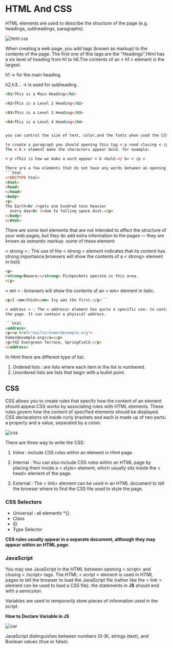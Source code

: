 # HTML And CSS

 HTML elements are used to describe the structure of the page (e.g. headings, subheadings, paragraphs).


![html css](https://blog.developers.ps/wp-content/uploads/2019/08/badges_intro_to_html_css_stage-01.png)

When creating a web page, you add tags
(known as markup) to the contents of the page.
The first one of this tags are the "Headings",Html has a six level of heading from h1 to h6.The
contents of an < h1 > element is the largest.

h1 -> for the main heading.

h2,h3... -> is used for subheading .
```html
<h1>This is a Main Heading</h1>

<h2>This is a Level 2 Heading</h2>

<h3>This is a Level 3 Heading</h3>

<h4>This is a Level 4 Heading</h4> 


you can control the size of text, color,and the fonts when used the CSS

to create a paragraph you should opening this tag < p >and closing < /p > tag.
The < b > element make the characters appear bold. for example:

< p >This is how we make a word appear < b >bold.</ b> < /p >

There are a few elements that do not have any words between an opening and closing tag such as < br/ >, you can use the line break tag < br > < br > if you wanted to add a line break inside themiddle of a paragraph.
```html
<!DOCTYPE html>
<html>
<head>
</head>
<body>
<p>
The Earth<br />gets one hundred tons heavier
  every day<br />due to falling space dust.</p>
</body>
</Html>
```

There are some text elements that are not intended to affect the
structure of your web pages, but they do add extra information to the
pages — they are known as semantic markup. some of these element:

 < strong > : The use of the < strong > element indicates that its content has strong importance,browsers will show
the contents of a < strong> element in bold.

```html
<p>
<strong>Beware:</strong> Pickpockets operate in this area.
</p>
```
< em > : browsers will show the contents of an < em> element in italic.

```html
<p>I <em>think</em> Ivy was the first.</p>```

< address > : The < address> element has quite a specific use: to contain contact details for the author of
the page. It can contain a physical address.

```html 
<address>
<p><a href="mailto:homer@example.org">
homer@example.org</a></p>
<p>742 Evergreen Terrace, Springfield.</p>
</address>
```
In Html there are different type of list:

1. Ordered lists : are lists where each item in the list is numbered.
2. Unordered lists are lists that begin with a bullet point.

## CSS

CSS allows you to create rules that specify how the content of an element should appear.CSS works by associating rules with HTML elements. These rules govern how the content of specified elements should be displayed. CSS declarations sit inside curly brackets and each is made up of two parts: a property and a value, separated by a colon.

![css](https://i.pinimg.com/originals/0e/21/57/0e2157ed075e7e5400e1bf55adb08057.png)

There are three way to write the CSS:
1. Inline : include CSS rules within an element in Html page.

2. Internal : You can also include CSS rules within an HTML page by placing
them inside a < style> element, which usually sits inside the < head> element of the page.

3. External : The < link> element can be used in an HTML document to tell the
browser where to find the CSS file used to style the page.

### CSS Selectors
* Universal : all elements *{}.
* Class
* ID
* Type Selector

**CSS rules usually appear in a separate document,
although they may appear within an HTML page.**

### JavaScript
You may see JavaScript in the HTML between
opening < script> and closing < /script> tags.
The HTML < script > element is used in HTML pages
to tell the browser to load the JavaScript file (rather like
the < link > element can be used to load a CSS file).
the statements in **JS** should end with a semicolon.

Variables are used to temporarily store pieces of
information used in the script.

**How to Declare Variable in JS**

![var](https://1.bp.blogspot.com/-8UmWFTngfwY/XkVRuoPFfkI/AAAAAAAACmI/93j-FMkA9EYyoRIT1qlJ2sMUbobnWT1UgCLcBGAsYHQ/w1200-h630-p-k-no-nu/javascript_var.png)

JavaScript distinguishes between numbers (0-9),
strings (text), and Boolean values (true or false).






